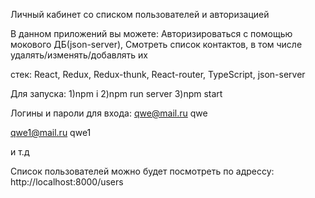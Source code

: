 Личный кабинет со списком пользователей и авторизацией

В данном приложений вы можете:
    Авторизироваться с помощью мокового ДБ(json-server),
    Смотреть список контактов, в том числе удалять/изменять/добавлять их

стек: React, Redux, Redux-thunk, React-router, TypeScript, json-server

Для запуска:
    1)npm i
    2)npm run server
    3)npm start
    
Логины и пароли для входа:
qwe@mail.ru
qwe

qwe1@mail.ru
qwe1

и т.д
    
Список пользователей можно будет посмотреть по адрессу: http://localhost:8000/users
